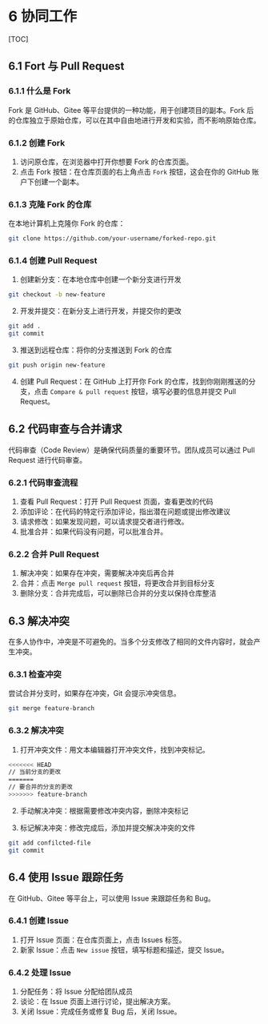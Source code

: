 # 6 协同工作

[TOC]

## 6.1 Fort 与 Pull Request

### 6.1.1 什么是 Fork

Fork 是 GitHub、Gitee 等平台提供的一种功能，用于创建项目的副本。Fork 后的仓库独立于原始仓库，可以在其中自由地进行开发和实验，而不影响原始仓库。

### 6.1.2 创建 Fork

1. 访问原仓库，在浏览器中打开你想要 Fork 的仓库页面。
2. 点击 Fork 按钮：在仓库页面的右上角点击 `Fork` 按钮，这会在你的 GitHub 账户下创建一个副本。

### 6.1.3 克隆 Fork 的仓库

在本地计算机上克隆你 Fork 的仓库：

```bash
git clone https://github.com/your-username/forked-repo.git
```

### 6.1.4 创建 Pull Request

1. 创建新分支：在本地仓库中创建一个新分支进行开发

```bash
git checkout -b new-feature
```

2. 开发并提交：在新分支上进行开发，并提交你的更改

```bash
git add .
git commit
```

3. 推送到远程仓库：将你的分支推送到 Fork 的仓库

```bash
git push origin new-feature
```

4. 创建 Pull Request：在 GitHub 上打开你 Fork 的仓库，找到你刚刚推送的分支，点击 `Compare & pull request` 按钮，填写必要的信息并提交 Pull Request。

## 6.2 代码审查与合并请求

代码审查（Code Review）是确保代码质量的重要环节。团队成员可以通过 Pull Request 进行代码审查。

### 6.2.1 代码审查流程

1. 查看 Pull Request：打开 Pull Request 页面，查看更改的代码
2. 添加评论：在代码的特定行添加评论，指出潜在问题或提出修改建议
3. 请求修改：如果发现问题，可以请求提交者进行修改。
4. 批准合并：如果代码没有问题，可以批准合并。

### 6.2.2 合并 Pull Request

1. 解决冲突：如果存在冲突，需要解决冲突后再合并
2. 合并：点击 `Merge pull request` 按钮，将更改合并到目标分支
3. 删除分支：合并完成后，可以删除已合并的分支以保持仓库整洁

## 6.3 解决冲突

在多人协作中，冲突是不可避免的。当多个分支修改了相同的文件内容时，就会产生冲突。

### 6.3.1 检查冲突

尝试合并分支时，如果存在冲突，Git 会提示冲突信息。

```bash
git merge feature-branch
```

### 6.3.2 解决冲突

1. 打开冲突文件：用文本编辑器打开冲突文件，找到冲突标记。

```bash
<<<<<<< HEAD
// 当前分支的更改
=======
// 要合并的分支的更改
>>>>>>> feature-branch
```

2. 手动解决冲突：根据需要修改冲突内容，删除冲突标记

3. 标记解决冲突：修改完成后，添加并提交解决冲突的文件

```bash
git add confilcted-file
git commit
```

## 6.4 使用 Issue 跟踪任务

在 GitHub、Gitee 等平台上，可以使用 Issue 来跟踪任务和 Bug。

### 6.4.1 创建 Issue

1. 打开 Issue 页面：在仓库页面上，点击 Issues 标签。
2. 新家 Issue：点击 `New issue` 按钮，填写标题和描述，提交 Issue。

### 6.4.2 处理 Issue

1. 分配任务：将 Issue 分配给团队成员
2. 谈论：在 Issue 页面上进行讨论，提出解决方案。
3. 关闭 Issue：完成任务或修复 Bug 后，关闭 Issue。